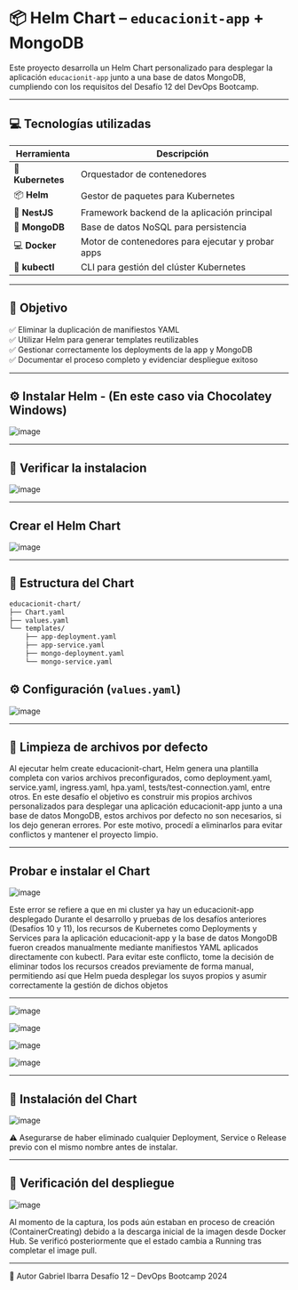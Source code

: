 # 📦 Helm Chart – `educacionit-app` + MongoDB

Este proyecto desarrolla un Helm Chart personalizado para desplegar la aplicación `educacionit-app` junto a una base de datos MongoDB, cumpliendo con los requisitos del Desafío 12 del DevOps Bootcamp.

---

## 💻 Tecnologías utilizadas

| Herramienta          | Descripción                                        |
|----------------------|----------------------------------------------------|
| 🐳 **Kubernetes**     | Orquestador de contenedores                       |
| 📦 **Helm**           | Gestor de paquetes para Kubernetes                |
| 🧠 **NestJS**         | Framework backend de la aplicación principal      |
| 🍃 **MongoDB**        | Base de datos NoSQL para persistencia             |
| 💻 **Docker**         | Motor de contenedores para ejecutar y probar apps |
| 🧪 **kubectl**        | CLI para gestión del clúster Kubernetes           |

---

## 🎯 Objetivo

✅ Eliminar la duplicación de manifiestos YAML  
✅ Utilizar Helm para generar templates reutilizables  
✅ Gestionar correctamente los deployments de la app y MongoDB  
✅ Documentar el proceso completo y evidenciar despliegue exitoso  

---

## ⚙️ Instalar Helm - (En este caso via Chocolatey Windows)

![image](https://github.com/user-attachments/assets/46cd76f1-b298-4549-8206-1e84ed29652b)

---

## 🔎 Verificar la instalacion 

![image](https://github.com/user-attachments/assets/8171b206-a5f3-4b89-8914-823ea95a5051)

---

## Crear el Helm Chart

![image](https://github.com/user-attachments/assets/c35d1c55-4056-4c84-93b3-63e6877aeb7b)

---

## 🧱 Estructura del Chart

```bash
educacionit-chart/
├── Chart.yaml
├── values.yaml
└── templates/
    ├── app-deployment.yaml
    ├── app-service.yaml
    ├── mongo-deployment.yaml
    └── mongo-service.yaml
```
## ⚙️ Configuración (`values.yaml`)

![image](https://github.com/user-attachments/assets/07967101-2a36-409e-82bf-97708660236c)

---

## 🧹 Limpieza de archivos por defecto

Al ejecutar helm create educacionit-chart, Helm genera una plantilla completa con varios archivos preconfigurados, como deployment.yaml, service.yaml, ingress.yaml, hpa.yaml, tests/test-connection.yaml, entre otros.
En este desafío el objetivo es construir mis propios archivos personalizados para desplegar una aplicación educacionit-app junto a una base de datos MongoDB, estos archivos por defecto no son necesarios, si los dejo generan errores.
Por este motivo, procedí a eliminarlos para evitar conflictos y mantener el proyecto limpio.

---

## Probar e instalar el Chart

![image](https://github.com/user-attachments/assets/f479dfc3-d2e7-42b3-aac1-ec6df2143e19)

Este error se refiere a que en mi cluster ya hay un educacionit-app desplegado Durante el desarrollo y pruebas de los desafíos anteriores (Desafíos 10 y 11), 
los recursos de Kubernetes como Deployments y Services para la aplicación educacionit-app y la base de datos MongoDB fueron creados manualmente mediante manifiestos YAML aplicados directamente con kubectl.
Para evitar este conflicto, tome la decisión de eliminar todos los recursos creados previamente de forma manual, permitiendo así que Helm pueda desplegar los suyos propios y asumir correctamente la gestión de dichos objetos

---

![image](https://github.com/user-attachments/assets/ab132630-590a-4b53-a4c5-df3c6c99d164)

![image](https://github.com/user-attachments/assets/61d63fdc-564b-424f-8f75-ded6e1eb7bb3)

![image](https://github.com/user-attachments/assets/eeb91be6-be3f-418e-b365-1043ba846c7e)

![image](https://github.com/user-attachments/assets/2ec92494-4a7d-4d7a-bf7d-2fb8ecb0a46e)

---

## 🚀 Instalación del Chart

![image](https://github.com/user-attachments/assets/e5d7f305-0349-4552-bd36-8c06c5e7cd17)

⚠️ Asegurarse de haber eliminado cualquier Deployment, Service o Release previo con el mismo nombre antes de instalar.

---

## 🧪 Verificación del despliegue

![image](https://github.com/user-attachments/assets/3c8fce30-481d-4665-9f70-492d3338d0e7)

Al momento de la captura, los pods aún estaban en proceso de creación (ContainerCreating) debido a la descarga inicial de la imagen desde Docker Hub. Se verificó posteriormente que el estado cambia a Running tras completar el image pull.

---

👤 Autor
Gabriel Ibarra
Desafío 12 – DevOps Bootcamp 2024
